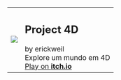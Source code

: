 
<table>
  <tr>
    <td>
      <img src="https://img.itch.zone/aW1nLzEzMzY2NjgwLnBuZw==/360x286%23c/PUHJma.png"/>
    </td>
    <td>
 <h2>Project 4D</h2>
    by erickweil<br/>
    Explore um mundo em 4D<br/>
    <div class="button_row"><a target="_blank" class="button" href="https://erickweil.itch.io/project4d">Play on <strong>itch.io</strong></a></div>
    </td>
  </tr>
</table>
<!--
**erickweil/erickweil** is a ✨ _special_ ✨ repository because its `README.md` (this file) appears on your GitHub profile.

Here are some ideas to get you started:

- 🔭 I’m currently working on ...
- 🌱 I’m currently learning ...
- 👯 I’m looking to collaborate on ...
- 🤔 I’m looking for help with ...
- 💬 Ask me about ...
- 📫 How to reach me: ...
- 😄 Pronouns: ...
- ⚡ Fun fact: ...
-->
